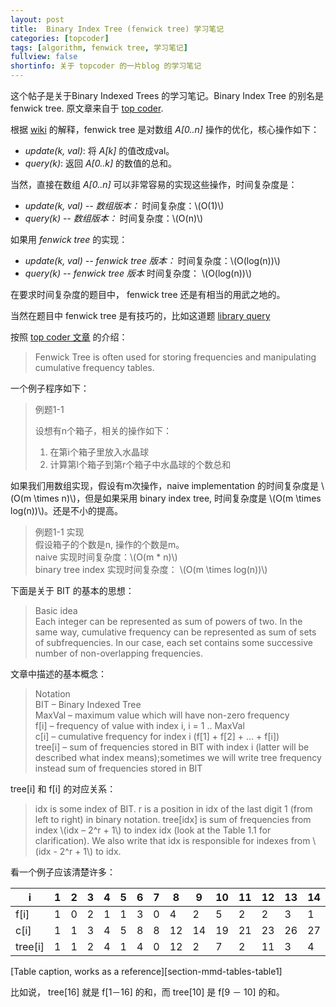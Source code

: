 ```yaml
---
layout: post
title:  Binary Index Tree (fenwick tree) 学习笔记
categories: [topcoder]
tags: [algorithm, fenwick tree, 学习笔记]
fullview: false
shortinfo: 关于 topcoder 的一片blog 的学习笔记
---
```


<script type="text/javascript" src="http://cdn.mathjax.org/mathjax/latest/MathJax.js?config=default"></script>

这个帖子是关于Binary Indexed Trees 的学习笔记。Binary Index Tree 的别名是 fenwick tree. 原文章来自于 [top coder](https://www.topcoder.com/community/data-science/data-science-tutorials/binary-indexed-trees/).

根据 [wiki](http://en.wikipedia.org/wiki/Fenwick_tree) 的解释，fenwick tree 是对数组 *A[0..n]* 操作的优化，核心操作如下：

* *update(k, val)*: 将 *A[k]* 的值改成val。
* *query(k)*: 返回 *A[0..k]* 的数值的总和。

当然，直接在数组 *A[0..n]* 可以非常容易的实现这些操作，时间复杂度是：

* *update(k, val) -- 数组版本：* 时间复杂度：\\(O(1)\\)
* *query(k) -- 数组版本：* 时间复杂度：\\(O(n)\\)

如果用 *fenwick tree* 的实现：

* *update(k, val) -- fenwick tree 版本：* 时间复杂度：\\(O(log(n))\\)
* *query(k) -- fenwick tree 版本* 时间复杂度： \\(O(log(n))\\)

在要求时间复杂度的题目中， fenwick tree 还是有相当的用武之地的。 

当然在题目中 fenwick tree 是有技巧的，比如这道题 [library query](/hackerRankCode/hackerrank/2015/05/24/libaryQuery.html)  

按照 [top coder 文章](https://www.topcoder.com/community/data-science/data-science-tutorials/binary-indexed-trees/) 的介绍：

>Fenwick Tree is often used for storing frequencies and manipulating cumulative frequency tables.
	

一个例子程序如下： 

>例题1-1   
>
>设想有n个箱子，相关的操作如下：      
> 1. 在第i个箱子里放入水晶球   
> 2. 计算第l个箱子到第r个箱子中水晶球的个数总和  
> 
>  

如果我们用数组实现，假设有m次操作，naive implementation 的时间复杂度是 \\(O(m \times n)\\)，但是如果采用 binary index tree, 时间复杂度是 \\(O(m \times log(n))\\)。还是不小的提高。 

>例题1-1 实现  
>假设箱子的个数是n, 操作的个数是m。    
>naive 实现时间复杂度：\\(O(m * n)\\)   
>binary tree index 实现时间复杂度： \\(O(m \times log(n))\\)   
>


下面是关于 BIT 的基本的思想：

>Basic idea   >Each integer can be represented as sum of powers of two. In the same way, cumulative frequency can be represented as sum of sets of subfrequencies. In our case, each set contains some successive number of non-overlapping frequencies.
>


文章中描述的基本概念：

>Notation  >BIT – Binary Indexed Tree  >MaxVal – maximum value which will have non-zero frequency  >f[i] – frequency of value with index i, i = 1 .. MaxVal  >c[i] – cumulative frequency for index i (f[1] + f[2] + ... + f[i])  >tree[i] – sum of frequencies stored in BIT with index i (latter will be described what index means);sometimes we will write tree frequency instead sum of frequencies stored in BIT
>

tree[i] 和 f[i] 的对应关系：

>idx is some index of BIT. r is a position in idx of the last digit 1 (from left to right) in binary notation. tree[idx] is sum of frequencies from index \\(idx – 2^r + 1\\) to index idx (look at the Table 1.1 for clarification). We also write that idx is responsible for indexes from \\(idx - 2^r + 1\\) to idx.


看一个例子应该清楚许多：


 i | 1 | 2 | 3 | 4 | 5 | 6 | 7 | 8 | 9 | 10 | 11 | 12 | 13 | 14 | 15 | 16  
--- | --- | --- | --- | --- | --- | --- | --- | --- | --- | --- | --- | --- | --- | --- | --- | --- 
f[i] | 1 | 0 | 2 | 1 | 1 | 3 | 0 | 4 | 2 | 5 | 2 | 2 | 3 | 1 | 0 | 2
c[i] | 1 | 1 | 3 | 4 | 5 | 8 | 8 | 12 | 14 | 19 | 21 | 23 | 26 | 27 | 27 | 29  
tree[i] | 1 | 1 | 2 | 4 | 1 | 4 | 0 | 12 | 2 | 7 | 2 | 11 | 3 | 4 | 0 | 29 |  
[Table caption, works as a reference][section-mmd-tables-table1]

  


比如说， tree[16] 就是 f[1－16] 的和，而 tree[10] 是 f[9 － 10] 的和。  
